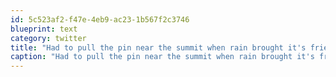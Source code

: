 ```yaml
---
id: 5c523af2-f47e-4eb9-ac23-1b567f2c3746
blueprint: text
category: twitter
title: "Had to pull the pin near the summit when rain brought it's friends Thunder &amp; Lightning"
caption: "Had to pull the pin near the summit when rain brought it's friends Thunder &amp; Lightning"
---
```


